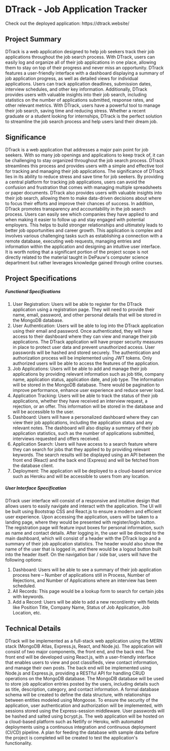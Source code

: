 <h1>DTrack - Job Application Tracker</h1>
<p>Check out the deployed application: https://dtrack.website/</p>

<h2>Project Summary</h2>

DTrack is a web application designed to help job seekers track their job applications throughout the job search process. With DTrack, users can easily log and organize all of their job applications in one place, allowing them to stay on top of their progress and never miss an opportunity. 
DTrack features a user-friendly interface with a dashboard displaying a summary of job application progress, as well as detailed views for individual applications. Users can track application deadlines, submission dates, interview schedules, and other key information. Additionally, DTrack provides users with valuable insights into their job search, including statistics on the number of applications submitted, response rates, and other relevant metrics. 
With DTrack, users have a powerful tool to manage their job search, saving time and reducing stress. Whether a recent graduate or a student looking for internships, DTrack is the perfect solution to streamline the job search process and help users land their dream job.

<h2>Significance</h2>

DTrack is a web application that addresses a major pain point for job seekers. With so many job openings and applications to keep track of, it can be challenging to stay organized throughout the job search process. DTrack streamlines this process and provides users with a simple and effective tool for tracking and managing their job applications.
The significance of DTrack lies in its ability to reduce stress and save time for job seekers. By providing a central platform for tracking job applications, users can avoid the confusion and frustration that comes with managing multiple spreadsheets or paper documents. DTrack also provides users with valuable insights into their job search, allowing them to make data-driven decisions about where to focus their efforts and improve their chances of success.
In addition, DTrack promotes transparency and accountability in the job search process. Users can easily see which companies they have applied to and when making it easier to follow up and stay engaged with potential employers. This helps to build stronger relationships and ultimately leads to better job opportunities and career growth.
This application is complex and involves various challenging tasks such as establishing a connection with a remote database, executing web requests, managing entries and information within the application and designing an intuitive user interface. It is worth noting that a significant portion of the project scope is not directly related to the material taught in DePauw's computer science department but rather leverages knowledge gained through online courses.

<h2>Project Specifications</h2>
<h5>Functional Specifications</h5>

1.	User Registration: Users will be able to register for the DTrack application using a registration page. They will need to provide their name, email, password, and other personal details that will be stored in the MongoDB database.
2.	User Authentication: Users will be able to log into the DTrack application using their email and password. Once authenticated, they will have access to their dashboard where they can view and manage their job applications. The DTrack application will have proper security measures in place to protect user data and prevent unauthorized access. User passwords will be hashed and stored securely. The authentication and authorization process will be implemented using JWT tokens. Only authorized users will be able to access the features of the application.
3.	Job Applications: Users will be able to add and manage their job applications by providing relevant information such as job title, company name, application status, application date, and job type. The information will be stored in the MongoDB database. There would be pagination to improve performance, enhance user experience and reduce server load.
4.	Application Tracking: Users will be able to track the status of their job applications, whether they have received an interview request, a rejection, or an offer. This information will be stored in the database and will be accessible to the user.
5.	Dashboard: Users will have a personalized dashboard where they can view their job applications, including the application status and any relevant notes. The dashboard will also display a summary of their job application statistics, such as the number of applications submitted, interviews requested and offers received.
6.	Application Search: Users will have access to a search feature where they can search for jobs that they applied to by providing relevant keywords. The search results will be displayed using an API between the front end (React) and the back end (Express) and will be fetched from the database client.
7.	Deployment: The application will be deployed to a cloud-based service such as Heroku and will be accessible to users from any location.

<h5>User Interface Specification</h5>

 DTrack user interface will consist of a responsive and intuitive design that allows users to easily navigate and interact with the application. The UI will be built using Bootstrap CSS and React.js to ensure a modern and efficient user experience.
Upon accessing the application, users will be taken to a landing page, where they would be presented with register/login button. The registration page will feature input boxes for personal information, such as name and contact details. After logging in, the user will be directed to the main dashboard, which will consist of a header with the DTrack logo and a summary of their job application statistics. The header would also show the name of the user that is logged in, and there would be a logout button built into the header itself.
On the navigation bar / side bar, users will have the following options: 
1)	Dashboard: Users will be able to see a summary of their job application process here – Number of applications still in Process, Number of Rejections, and Number of Applications where an interview has been scheduled.
2)	All Records: This page would be a lookup form to search for certain jobs with keywords.
3)	Add a Record: Users will be able to add a new record/entry with fields like Position Title, Company Name, Status of Job Application, Job Location, etc.

<h2>Technical Details</h2>
DTrack will be implemented as a full-stack web application using the MERN stack (MongoDB Atlas, Express.js, React, and Node.js). The application will consist of two major components, the front end, and the back end.
The front end will be developed using React.js, with a user-friendly interface that enables users to view and post classifieds, view contact information, and manage their own posts. The back end will be implemented using Node.js and Express.js, providing a RESTful API for handling CRUD operations on the MongoDB database.
The MongoDB database will be used to store job application entries posted by the users, including details such as title, description, category, and contact information. A formal database schema will be created to define the data structure, with relationships between entities modeled using Mongoose. 
To ensure the security of the application, user authentication and authorization will be implemented, with sessions stored using the Express-session middleware. User passwords will be hashed and salted using bcrypt.js. 
The web application will be hosted on a cloud-based platform such as Netlify or Heroku, with automated deployments using a continuous integration and continuous deployment (CI/CD) pipeline. A plan for feeding the database with sample data before the project is completed will be created to test the application's functionality.

